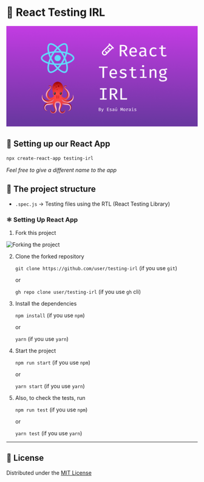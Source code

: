 # 🧪 React Testing IRL

<img
    src="./public/Article Cover.png"
    alt="React Testing IRL"
/>

## 🧪 Setting up our React App

```bash
npx create-react-app testing-irl
```

*Feel free to give a different name to the app*

## 📐 The project structure

* `.spec.js` -> Testing files using the RTL (React Testing Library)

### ⚛️ Setting Up React App

1. Fork this project

![Forking the project](https://camo.githubusercontent.com/6f03010c651d060f8b7cfc17da7098c1757c4ead/68747470733a2f2f6669727374636f6e747269627574696f6e732e6769746875622e696f2f6173736574732f526561646d652f666f726b2e706e67)

2. Clone the forked repository

    `git clone https://github.com/user/testing-irl` (if you use `git`)

    or

    `gh repo clone user/testing-irl` (if you use `gh` cli)

3. Install the dependencies

    `npm install` (if you use `npm`)

    or

    `yarn` (if you use   `yarn`)

4. Start the project

    `npm run start` (if you use `npm`)

    or

    `yarn start` (if you use `yarn`)

5. Also, to check the tests, run

    `npm run test` (if you use `npm`)

    or

    `yarn test` (if you use `yarn`)

---

## 📑 License

Distributed under the [MIT License](./LICENSE)
